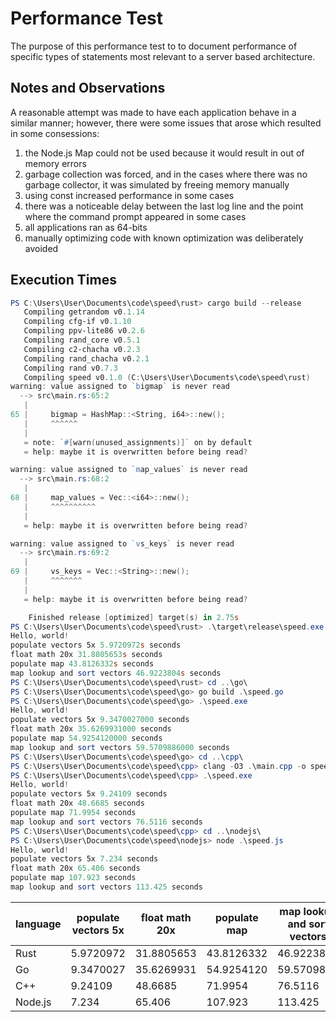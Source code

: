 # Performance Test

The purpose of this performance test to to document performance of specific types of statements
most relevant to a server based architecture.

## Notes and Observations

A reasonable attempt was made to have each application behave in a similar manner; however, there
were some issues that arose which resulted in some consessions:

1. the Node.js Map could not be used because it would result in out of memory errors
2. garbage collection was forced, and in the cases where there was no garbage collector, it was simulated by freeing memory manually
3. using const increased performance in some cases
4. there was a noticeable delay between the last log line and the point where the command prompt appeared in some cases
5. all applications ran as 64-bits
6. manually optimizing code with known optimization was deliberately avoided

## Execution Times

```powershell
PS C:\Users\User\Documents\code\speed\rust> cargo build --release
   Compiling getrandom v0.1.14
   Compiling cfg-if v0.1.10
   Compiling ppv-lite86 v0.2.6
   Compiling rand_core v0.5.1
   Compiling c2-chacha v0.2.3
   Compiling rand_chacha v0.2.1
   Compiling rand v0.7.3
   Compiling speed v0.1.0 (C:\Users\User\Documents\code\speed\rust)
warning: value assigned to `bigmap` is never read
  --> src\main.rs:65:2
   |
65 |     bigmap = HashMap::<String, i64>::new();
   |     ^^^^^^
   |
   = note: `#[warn(unused_assignments)]` on by default
   = help: maybe it is overwritten before being read?

warning: value assigned to `map_values` is never read
  --> src\main.rs:68:2
   |
68 |     map_values = Vec::<i64>::new();
   |     ^^^^^^^^^^
   |
   = help: maybe it is overwritten before being read?

warning: value assigned to `vs_keys` is never read
  --> src\main.rs:69:2
   |
69 |     vs_keys = Vec::<String>::new();
   |     ^^^^^^^
   |
   = help: maybe it is overwritten before being read?

    Finished release [optimized] target(s) in 2.75s
PS C:\Users\User\Documents\code\speed\rust> .\target\release\speed.exe
Hello, world!
populate vectors 5x 5.9720972s seconds
float math 20x 31.8805653s seconds
populate map 43.8126332s seconds
map lookup and sort vectors 46.9223804s seconds
PS C:\Users\User\Documents\code\speed\rust> cd ..\go\
PS C:\Users\User\Documents\code\speed\go> go build .\speed.go
PS C:\Users\User\Documents\code\speed\go> .\speed.exe
Hello, world!
populate vectors 5x 9.3470027000 seconds
float math 20x 35.6269931000 seconds
populate map 54.9254120000 seconds
map lookup and sort vectors 59.5709886000 seconds
PS C:\Users\User\Documents\code\speed\go> cd ..\cpp\
PS C:\Users\User\Documents\code\speed\cpp> clang -O3 .\main.cpp -o speed.exe
PS C:\Users\User\Documents\code\speed\cpp> .\speed.exe
Hello, world!
populate vectors 5x 9.24109 seconds
float math 20x 48.6685 seconds
populate map 71.9954 seconds
map lookup and sort vectors 76.5116 seconds
PS C:\Users\User\Documents\code\speed\cpp> cd ..\nodejs\
PS C:\Users\User\Documents\code\speed\nodejs> node .\speed.js
Hello, world!
populate vectors 5x 7.234 seconds
float math 20x 65.406 seconds
populate map 107.923 seconds
map lookup and sort vectors 113.425 seconds
```

| language | populate vectors 5x | float math 20x | populate map | map lookup and sort vectors |
|---|---|---|---|---|
| Rust | 5.9720972 | 31.8805653 | 43.8126332 | 46.9223804 |
| Go | 9.3470027 | 35.6269931 | 54.9254120 | 59.5709886 |
| C++ | 9.24109 | 48.6685 | 71.9954 | 76.5116 |
| Node.js | 7.234 | 65.406 | 107.923 | 113.425 |

